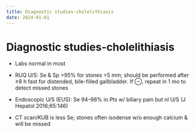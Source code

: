 ```yaml
---
title: Diagnostic studies-cholelithiasis
date: 2024-01-01
---
```

# Diagnostic studies-cholelithiasis

* Labs normal in most

* RUQ U/S: Se & Sp >95% for stones >5 mm; should be performed after ≥8 h fast for distended, bile-filled gallbladder. If ⊖, repeat in 1 mo to detect missed stones

* Endoscopic U/S (EUS): Se 94–98% in Pts w/ biliary pain but nl U/S (J Hepatol 2016;65:146)

* CT scan/KUB is less Se; stones often isodense w/o enough calcium & will be missed
